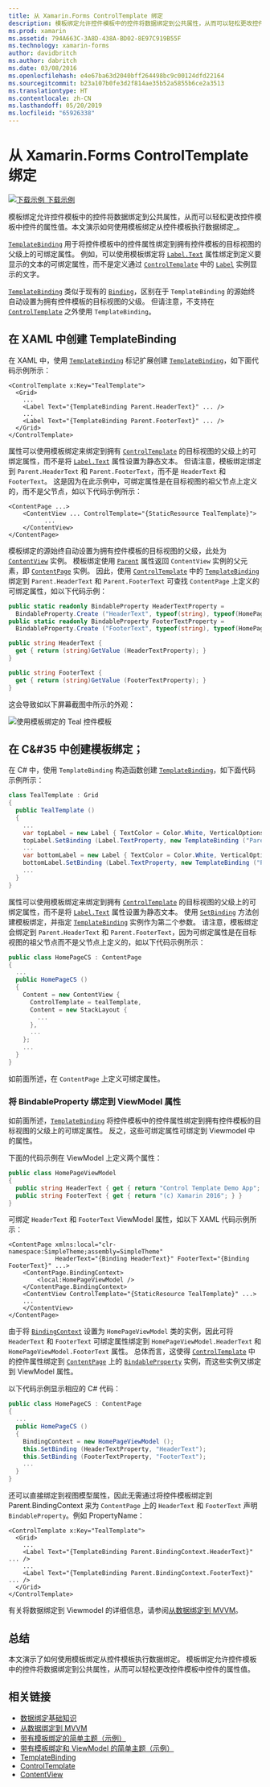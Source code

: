 ```yaml
---
title: 从 Xamarin.Forms ControlTemplate 绑定
description: 模板绑定允许控件模板中的控件将数据绑定到公共属性，从而可以轻松更改控件模板中控件的属性值。 本文演示如何使用模板绑定从控件模板执行数据绑定。
ms.prod: xamarin
ms.assetid: 794A663C-3A8D-438A-BD02-8E97C919B55F
ms.technology: xamarin-forms
author: davidbritch
ms.author: dabritch
ms.date: 03/08/2016
ms.openlocfilehash: e4e67ba63d2040bff264498bc9c00124dfd22164
ms.sourcegitcommit: b23a107b0fe3d2f814ae35b52a5855b6ce2a3513
ms.translationtype: HT
ms.contentlocale: zh-CN
ms.lasthandoff: 05/20/2019
ms.locfileid: "65926338"
---
```

# <a name="binding-from-a-xamarinforms-controltemplate"></a>从 Xamarin.Forms ControlTemplate 绑定

[![下载示例](~/media/shared/download.png) 下载示例](https://developer.xamarin.com/samples/xamarin-forms/Templates/ControlTemplates/SimpleThemeWithTemplateBinding/)

模板绑定允许控件模板中的控件将数据绑定到公共属性，从而可以轻松更改控件模板中控件的属性值。本文演示如何使用模板绑定从控件模板执行数据绑定_。

[`TemplateBinding`](xref:Xamarin.Forms.TemplateBinding) 用于将控件模板中的控件属性绑定到拥有控件模板的目标视图的父级上的可绑定属性。 例如，可以使用模板绑定将 [`Label.Text`](xref:Xamarin.Forms.Label.Text) 属性绑定到定义要显示的文本的可绑定属性，而不是定义通过 [`ControlTemplate`](xref:Xamarin.Forms.ControlTemplate) 中的 [`Label`](xref:Xamarin.Forms.Label) 实例显示的文字。

[`TemplateBinding`](xref:Xamarin.Forms.TemplateBinding) 类似于现有的 [`Binding`](xref:Xamarin.Forms.Binding)，区别在于 `TemplateBinding` 的源始终自动设置为拥有控件模板的目标视图的父级。 但请注意，不支持在 [`ControlTemplate`](xref:Xamarin.Forms.ControlTemplate) 之外使用 `TemplateBinding`。

## <a name="creating-a-templatebinding-in-xaml"></a>在 XAML 中创建 TemplateBinding

在 XAML 中，使用 [`TemplateBinding`](xref:Xamarin.Forms.Xaml.TemplateBindingExtension) 标记扩展创建 [`TemplateBinding`](xref:Xamarin.Forms.TemplateBinding)，如下面代码示例所示：

```xaml
<ControlTemplate x:Key="TealTemplate">
  <Grid>
    ...
    <Label Text="{TemplateBinding Parent.HeaderText}" ... />
    ...
    <Label Text="{TemplateBinding Parent.FooterText}" ... />
  </Grid>
</ControlTemplate>
```

属性可以使用模板绑定来绑定到拥有 [`ControlTemplate`](xref:Xamarin.Forms.ControlTemplate) 的目标视图的父级上的可绑定属性，而不是将 [`Label.Text`](xref:Xamarin.Forms.Label.Text) 属性设置为静态文本。 但请注意，模板绑定绑定到 `Parent.HeaderText` 和 `Parent.FooterText`，而不是 `HeaderText` 和 `FooterText`。 这是因为在此示例中，可绑定属性是在目标视图的祖父节点上定义的，而不是父节点，如以下代码示例所示：

```xaml
<ContentPage ...>
    <ContentView ... ControlTemplate="{StaticResource TealTemplate}">
          ...
    </ContentView>
</ContentPage>
```

模板绑定的源始终自动设置为拥有控件模板的目标视图的父级，此处为 [`ContentView`](xref:Xamarin.Forms.ContentView) 实例。 模板绑定使用 [`Parent`](xref:Xamarin.Forms.Element.Parent) 属性返回 `ContentView` 实例的父元素，即 [`ContentPage`](xref:Xamarin.Forms.ContentPage) 实例。 因此，使用 [`ControlTemplate`](xref:Xamarin.Forms.ControlTemplate) 中的 [`TemplateBinding`](xref:Xamarin.Forms.TemplateBinding) 绑定到 `Parent.HeaderText` 和 `Parent.FooterText` 可查找 `ContentPage` 上定义的可绑定属性，如以下代码示例：

```csharp
public static readonly BindableProperty HeaderTextProperty =
  BindableProperty.Create ("HeaderText", typeof(string), typeof(HomePage), "Control Template Demo App");
public static readonly BindableProperty FooterTextProperty =
  BindableProperty.Create ("FooterText", typeof(string), typeof(HomePage), "(c) Xamarin 2016");

public string HeaderText {
  get { return (string)GetValue (HeaderTextProperty); }
}

public string FooterText {
  get { return (string)GetValue (FooterTextProperty); }
}
```

这会导致如以下屏幕截图中所示的外观：

![](template-binding-images/teal-theme.png "使用模板绑定的 Teal 控件模板")

## <a name="creating-a-templatebinding-in-c35"></a>在 C&#35 中创建模板绑定；

在 C# 中，使用 `TemplateBinding` 构造函数创建 [`TemplateBinding`](xref:Xamarin.Forms.TemplateBinding)，如下面代码示例所示：

```csharp
class TealTemplate : Grid
{
  public TealTemplate ()
  {
    ...
    var topLabel = new Label { TextColor = Color.White, VerticalOptions = LayoutOptions.Center };
    topLabel.SetBinding (Label.TextProperty, new TemplateBinding ("Parent.HeaderText"));
    ...
    var bottomLabel = new Label { TextColor = Color.White, VerticalOptions = LayoutOptions.Center };
    bottomLabel.SetBinding (Label.TextProperty, new TemplateBinding ("Parent.FooterText"));
    ...
  }
}
```

属性可以使用模板绑定来绑定到拥有 [`ControlTemplate`](xref:Xamarin.Forms.ControlTemplate) 的目标视图的父级上的可绑定属性，而不是将 [`Label.Text`](xref:Xamarin.Forms.Label.Text) 属性设置为静态文本。 使用 [`SetBinding`](xref:Xamarin.Forms.BindableObject.SetBinding(Xamarin.Forms.BindableProperty,Xamarin.Forms.BindingBase)) 方法创建模板绑定，并指定 [`TemplateBinding`](xref:Xamarin.Forms.TemplateBinding) 实例作为第二个参数。 请注意，模板绑定会绑定到 `Parent.HeaderText` 和 `Parent.FooterText`，因为可绑定属性是在目标视图的祖父节点而不是父节点上定义的，如以下代码示例所示：

```csharp
public class HomePageCS : ContentPage
{
  ...
  public HomePageCS ()
  {
    Content = new ContentView {
      ControlTemplate = tealTemplate,
      Content = new StackLayout {
        ...
      },
      ...
    };
    ...
  }
}
```

如前面所述，在 `ContentPage` 上定义可绑定属性。

### <a name="binding-a-bindableproperty-to-a-viewmodel-property"></a>将 BindableProperty 绑定到 ViewModel 属性

如前面所述，[`TemplateBinding`](xref:Xamarin.Forms.TemplateBinding) 将控件模板中的控件属性绑定到拥有控件模板的目标视图的父级上的可绑定属性。 反之，这些可绑定属性可绑定到 Viewmodel 中的属性。

下面的代码示例在 ViewModel 上定义两个属性：

```csharp
public class HomePageViewModel
{
  public string HeaderText { get { return "Control Template Demo App"; } }
  public string FooterText { get { return "(c) Xamarin 2016"; } }
}
```

可绑定 `HeaderText` 和 `FooterText` ViewModel 属性，如以下 XAML 代码示例所示：

```xaml
<ContentPage xmlns:local="clr-namespace:SimpleTheme;assembly=SimpleTheme"
             HeaderText="{Binding HeaderText}" FooterText="{Binding FooterText}" ...>
    <ContentPage.BindingContext>
        <local:HomePageViewModel />
    </ContentPage.BindingContext>
    <ContentView ControlTemplate="{StaticResource TealTemplate}" ...>
    ...
    </ContentView>
</ContentPage>
```

由于将 [`BindingContext`](xref:Xamarin.Forms.BindableObject.BindingContext) 设置为 `HomePageViewModel` 类的实例，因此可将`HeaderText` 和 `FooterText` 可绑定属性绑定到 `HomePageViewModel.HeaderText` 和 `HomePageViewModel.FooterText` 属性。 总体而言，这使得 [`ControlTemplate`](xref:Xamarin.Forms.ControlTemplate) 中的控件属性绑定到 [`ContentPage`](xref:Xamarin.Forms.ContentPage) 上的 [`BindableProperty`](xref:Xamarin.Forms.BindableProperty) 实例，而这些实例又绑定到 ViewModel 属性。

以下代码示例显示相应的 C# 代码：

```csharp
public class HomePageCS : ContentPage
{
  ...
  public HomePageCS ()
  {
    BindingContext = new HomePageViewModel ();
    this.SetBinding (HeaderTextProperty, "HeaderText");
    this.SetBinding (FooterTextProperty, "FooterText");
    ...
  }
}
```

还可以直接绑定到视图模型属性，因此无需通过将控件模板绑定到 Parent.BindingContext 来为 `ContentPage` 上的 `HeaderText` 和 `FooterText` 声明 `BindableProperty`。例如 PropertyName：

```xaml
<ControlTemplate x:Key="TealTemplate">
  <Grid>
    ...
    <Label Text="{TemplateBinding Parent.BindingContext.HeaderText}" ... />
    ...
    <Label Text="{TemplateBinding Parent.BindingContext.FooterText}" ... />
  </Grid>
</ControlTemplate>
```

有关将数据绑定到 Viewmodel 的详细信息，请参阅[从数据绑定到 MVVM](~/xamarin-forms/xaml/xaml-basics/data-bindings-to-mvvm.md)。

## <a name="summary"></a>总结

本文演示了如何使用模板绑定从控件模板执行数据绑定。 模板绑定允许控件模板中的控件将数据绑定到公共属性，从而可以轻松更改控件模板中控件的属性值。

## <a name="related-links"></a>相关链接

- [数据绑定基础知识](~/xamarin-forms/xaml/xaml-basics/data-binding-basics.md)
- [从数据绑定到 MVVM](~/xamarin-forms/xaml/xaml-basics/data-bindings-to-mvvm.md)
- [带有模板绑定的简单主题（示例）](https://developer.xamarin.com/samples/xamarin-forms/Templates/ControlTemplates/SimpleThemeWithTemplateBinding/)
- [带有模板绑定和 ViewModel 的简单主题（示例）](https://developer.xamarin.com/samples/xamarin-forms/templates/controltemplates/simplethemewithtemplatebindingandviewmodel/)
- [TemplateBinding](xref:Xamarin.Forms.TemplateBinding)
- [ControlTemplate](xref:Xamarin.Forms.ControlTemplate)
- [ContentView](xref:Xamarin.Forms.ContentView)
